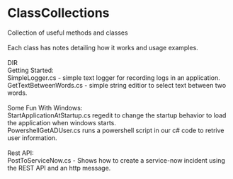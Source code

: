 # ClassCollections<br />
Collection of useful methods and classes<br />
<br />
Each class has notes detailing how it works and usage examples.<br /> 
<br />
DIR<br />
  Getting Started:<br />
    SimpleLogger.cs - simple text logger for recording logs in an application.<br />
    GetTextBetweenWords.cs - simple string editior to select text between two words.<br />
<br />
  Some Fun With Windows:<br />
  StartApplicationAtStartup.cs regedit to change the startup behavior to load the application when windows starts. <br />
  PowershellGetADUser.cs runs a powershell script in our c# code to retrive user information. <br />
<br />
  Rest API:<br />
    PostToServiceNow.cs - Shows how to create a service-now incident using the REST API and an http message. <br />
<br />

